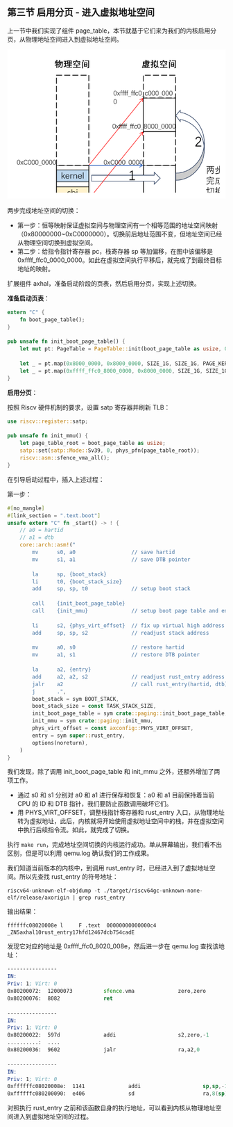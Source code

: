 ## 第三节 启用分页 - 进入虚拟地址空间



上一节中我们实现了组件 page_table，本节就基于它们来为我们的内核启用分页，从物理地址空间进入到虚拟地址空间。



<div style="text-align:center">
   <img src=".\img\恒等映射空间切换.svg" alt="恒等映射空间切换" style="zoom:100%"/>
</div>



两步完成地址空间的切换：

* 第一步：恒等映射保证虚拟空间与物理空间有一个相等范围的地址空间映射（0x80000000~0xC0000000）。切换前后地址范围不变，但地址空间已经从物理空间切换到虚拟空间。
* 第二步：给指令指针寄存器 pc，栈寄存器 sp 等加偏移，在图中该偏移是 0xffff_ffc0_0000_0000。如此在虚拟空间执行平移后，就完成了到最终目标地址的映射。

扩展组件 axhal，准备启动阶段的页表，然后启用分页，实现上述切换。



**准备启动页表**：

```rust
extern "C" {
    fn boot_page_table();
}

pub unsafe fn init_boot_page_table() {
    let mut pt: PageTable = PageTable::init(boot_page_table as usize, 0);

    let _ = pt.map(0x8000_0000, 0x8000_0000, SIZE_1G, SIZE_1G, PAGE_KERNEL_EXEC);
    let _ = pt.map(0xffff_ffc0_8000_0000, 0x8000_0000, SIZE_1G, SIZE_1G, PAGE_KERNEL_EXEC);
}
```



**启用分页**：

按照 Riscv 硬件机制的要求，设置 satp 寄存器并刷新 TLB：

```rust
use riscv::register::satp;

pub unsafe fn init_mmu() {
    let page_table_root = boot_page_table as usize;
    satp::set(satp::Mode::Sv39, 0, phys_pfn(page_table_root));
    riscv::asm::sfence_vma_all();
}
```



在引导启动过程中，插入上述过程：

第一步：

```rust
#[no_mangle]
#[link_section = ".text.boot"]
unsafe extern "C" fn _start() -> ! {
    // a0 = hartid
    // a1 = dtb
    core::arch::asm!("
        mv      s0, a0                  // save hartid
        mv      s1, a1                  // save DTB pointer

        la      sp, {boot_stack}
        li      t0, {boot_stack_size}
        add     sp, sp, t0              // setup boot stack

        call    {init_boot_page_table}
        call    {init_mmu}              // setup boot page table and enabel MMU

        li      s2, {phys_virt_offset}  // fix up virtual high address
        add     sp, sp, s2              // readjust stack address

        mv      a0, s0                  // restore hartid
        mv      a1, s1                  // restore DTB pointer

        la      a2, {entry}
        add     a2, a2, s2              // readjust rust_entry address
        jalr    a2                      // call rust_entry(hartid, dtb)
        j       .",
        boot_stack = sym BOOT_STACK,
        boot_stack_size = const TASK_STACK_SIZE,
        init_boot_page_table = sym crate::paging::init_boot_page_table,
        init_mmu = sym crate::paging::init_mmu,
        phys_virt_offset = const axconfig::PHYS_VIRT_OFFSET,
        entry = sym super::rust_entry,
        options(noreturn),
    )
}
```

我们发现，除了调用 init_boot_page_table 和 init_mmu 之外，还额外增加了两项工作。

* 通过 s0 和 s1 分别对 a0 和 a1 进行保存和恢复：a0 和 a1 目前保持着当前 CPU 的 ID 和 DTB 指针，我们要防止函数调用破坏它们。
* 用 PHYS_VIRT_OFFSET，调整栈指针寄存器和 rust_entry 入口，从物理地址转为虚拟地址，此后，内核就将开始使用虚拟地址空间中的栈，并在虚拟空间中执行后续指令流。如此，就完成了切换。

执行 `make run`，完成地址空间切换的内核运行成功。单从屏幕输出，我们看不出区别，但是可以利用 qemu.log 确认我们的工作成果。

我们知道当前版本的内核中，到调用 rust_entry 时，已经进入到了虚拟地址空间。所以先查找 rust_entry 的符号地址：

```shell
riscv64-unknown-elf-objdump -t ./target/riscv64gc-unknown-none-elf/release/axorigin | grep rust_entry
```

输出结果：

```shell
ffffffc08020008e l     F .text  00000000000000c4 _ZN5axhal10rust_entry17hfd12467dcb754cadE
```

发现它对应的地址是 0xffff_ffc0_8020_008e，然后进一步在 qemu.log 查找该地址：

```asm
----------------
IN:
Priv: 1; Virt: 0
0x80200072:  12000073          sfence.vma              zero,zero
0x80200076:  8082              ret

----------------
IN:
Priv: 1; Virt: 0
0x80200022:  597d              addi                    s2,zero,-1
..........:  ....
0x80200036:  9602              jalr                    ra,a2,0

----------------
IN:
Priv: 1; Virt: 0
0xffffffc08020008e:  1141              addi                    sp,sp,-16
0xffffffc080200090:  e406              sd                      ra,8(sp)
```

对照执行 rust_entry 之前和该函数自身的执行地址，可以看到内核从物理地址空间进入到虚拟地址空间的过程。
